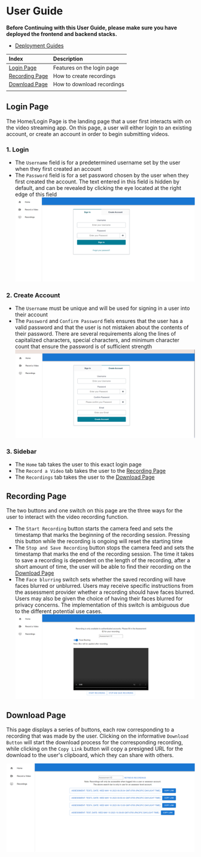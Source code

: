 # User Guide

**Before Continuing with this User Guide, please make sure you have deployed the frontend and backend stacks.**

- [Deployment Guides](./DeploymentGuide.md)

| Index                                                               | Description                                                                                        |
| :------------------------------------------------------------------ | :------------------------------------------------------------------------------------------------- |
| [Login Page](#Login-Page)                                       | Features on the login page                                                                       |
| [Recording Page](#Recording-Page)                               | How to create recordings                                                                               |
| [Download Page](#Download-Page)                                     | How to download recordings                                       |
|                                                      |

## Login Page

The Home/Login Page is the landing page that a user first interacts with on the video streaming app. On this page, a user will either login to an existing account, or create an account in order to begin submitting videos.

### 1. Login

- The `Username` field is for a predetermined username set by the user when they first created an account
- The `Password` field is for a set password chosen by the user when they first created the account. The text entered in this field is hidden by default, and can be revealed by clicking the eye located at the right edge of this field
  ![alt text](images/signin.png)

### 2. Create Account

- The `Username` must be unique and will be used for signing in a user into their account
- The `Password` and `Confirm Password` fiels ensures that the user has a valid password and that the user is not mistaken about the contents of their password. There are several requirements along the lines of capitalized characters, special characters, and minimum character count that ensure the password is of sufficient strength
  ![alt text](images/login.png)

### 3. Sidebar

- The `Home` tab takes the user to this exact login page
- The `Record a Video` tab takes the user to the [Recording Page](#Recording-Page)
- The `Recordings` tab takes the user to the [Download Page](#download-page)

## Recording Page

The two buttons and one switch on this page are the three ways for the user to interact with the video recording function. 
- The `Start Recording` button starts the camera feed and sets the timestamp that marks the beginning of the recording session. Pressing this button while the recording is ongoing will reset the starting time
- The `Stop and Save Recording` button stops the camera feed and sets the timestamp that marks the end of the recording session. The time it takes to save a recording is dependent on the length of the recording, after a short amount of time, the user will be able to find their recording on the [Download Page](#download-page)
- The `Face blurring` switch sets whether the saved recording will have faces blurred or unblurred. Users may receive specific instructions from the assessment provider whether a recording should have faces blurred. Users may also be given the choice of having their faces blurred for privacy concerns. The implementation of this switch is ambiguous due to the different potential use cases.
  ![alt text](images/VideoAssessmentRecordingPage.png)

## Download Page

This page displays a series of buttons, each row corresponding to a recording that was made by the user. Clicking on the informative `Download Button` will start the download process for the corresponding recording, while clicking on the `Copy Link` button will copy a presigned URL for the download to the user's clipboard, which they can share with others.

![alt text](images/VideoAssessmentDownloadPage.png)


